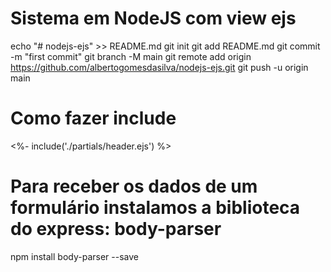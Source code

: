 # Sistema em NodeJS com view ejs

echo "# nodejs-ejs" >> README.md
git init
git add README.md
git commit -m "first commit"
git branch -M main
git remote add origin https://github.com/albertogomesdasilva/nodejs-ejs.git
git push -u origin main

# Como fazer include

<%- include('./partials/header.ejs') %>

# Para receber os dados de um formulário instalamos a biblioteca do express: body-parser
npm install body-parser --save

